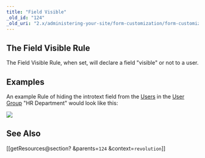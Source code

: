 ```yaml
---
title: "Field Visible"
_old_id: "124"
_old_uri: "2.x/administering-your-site/form-customization/form-customization-rules/field-visible"
---
```


## <a name="FieldVisible-TheFieldVisibleRule"></a>The Field Visible Rule

The Field Visible Rule, when set, will declare a field "visible" or not to a user.

## <a name="FieldVisible-Examples"></a>Examples

An example Rule of hiding the introtext field from the [Users](display/revolution20/Users "Users") in the [User Group](display/revolution20/User+Groups "User Groups") "HR Department" would look like this:

![](download/attachments/18678091/fc-fieldVisible.png?version=1&modificationDate=1280153155000)

## <a name="FieldVisible-SeeAlso"></a>See Also

 \[\[getResources@section? &parents=`124` &context=`revolution`\]\]